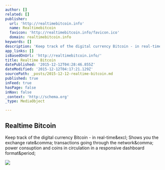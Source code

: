 ```yaml
---
author: []
related: []
publisher:
  url: 'http://realtimebitcoin.info'
  name: Realtimebitcoin
  favicon: 'http://realtimebitcoin.info/favicon.ico'
  domain: realtimebitcoin.info
keywords: []
description: 'Keep track of the digital currency Bitcoin - in real-time! Shows you the exchange rate, transactions going through the network, power consuption and coins in circulation in a responsive dashboard format.'
app_links: []
isBasedOnUrl: 'http://realtimebitcoin.info/'
title: Realtime Bitcoin
datePublished: '2015-12-12T04:28:46.855Z'
dateModified: '2015-12-12T04:17:21.129Z'
sourcePath: _posts/2015-12-12-realtime-bitcoin.md
published: true
inFeed: true
hasPage: false
inNav: false
_context: 'http://schema.org'
_type: MediaObject

---
```

<article style=""><h1>Realtime Bitcoin</h1><p>Keep track of the digital currency Bitcoin - in real-time&amp;excl; Shows you the exchange rate&amp;comma; transactions going through the network&amp;comma; power consuption and coins in circulation in a responsive dashboard format&amp;period;</p><img src="http://realtimebitcoin.info/realtimebitcoin.png" /></article>